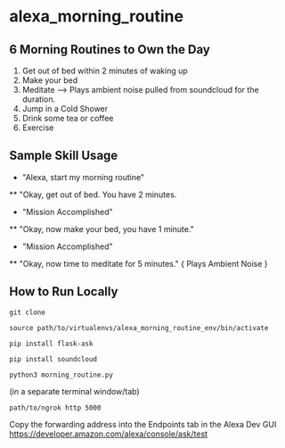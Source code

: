 # alexa_morning_routine

## 6 Morning Routines to Own the Day

1. Get out of bed within 2 minutes of waking up
2. Make your bed
3. Meditate --> Plays ambient noise pulled from soundcloud for the duration.
4. Jump in a Cold Shower
5. Drink some tea or coffee
6. Exercise

## Sample Skill Usage

* "Alexa, start my morning routine"

** "Okay, get out of bed. You have 2 minutes. 

* "Mission Accomplished"

** "Okay, now make your bed, you have 1 minute."

* "Mission Accomplished"

** "Okay, now time to meditate for 5 minutes." { Plays Ambient Noise }


## How to Run Locally

`git clone`

`source path/to/virtualenvs/alexa_morning_routine_env/bin/activate`

`pip install flask-ask`

`pip install soundcloud`

`python3 morning_routine.py`

(in a separate terminal window/tab)

`path/to/ngrok http 5000`

Copy the forwarding address into the Endpoints tab in the Alexa Dev GUI https://developer.amazon.com/alexa/console/ask/test


